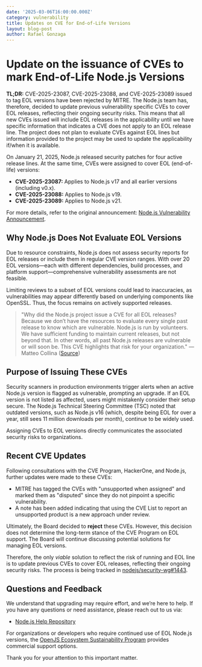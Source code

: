 ```yaml
---
date: '2025-03-06T16:00:00.000Z'
category: vulnerability
title: Updates on CVE for End-of-Life Versions
layout: blog-post
author: Rafael Gonzaga
---
```


# Update on the issuance of CVEs to mark End-of-Life Node.js Versions

**TL;DR:** CVE-2025-23087, CVE-2025-23088, and CVE-2025-23089 issued to
tag EOL versions have been rejected by MITRE.
The Node.js team has, therefore, decided to update previous vulnerability specific
CVEs to cover EOL releases, reflecting their ongoing security risks. This means that
all new CVEs issued will include EOL releases in the applicability until we have specific
information that indicates a CVE does not apply to an EOL release line. The project
does not plan to evaluate CVEs against EOL lines but information provided to the
project may be used to update the applicability if/when it is available.

On January 21, 2025, Node.js released security patches for four active release
lines. At the same time, CVEs were assigned to cover EOL (end-of-life) versions:

- **CVE-2025-23087:** Applies to Node.js v17 and all earlier versions (including v0.x).
- **CVE-2025-23088:** Applies to Node.js v19.
- **CVE-2025-23089:** Applies to Node.js v21.

For more details, refer to the original announcement: [Node.js Vulnerability Announcement](https://nodejs.org/en/blog/vulnerability/upcoming-cve-for-eol-versions).

## Why Node.js Does Not Evaluate EOL Versions

Due to resource constraints, Node.js does not assess security reports for EOL
releases or include them in regular CVE version ranges. With over 20 EOL
versions—each with different dependencies, build processes, and
platform support—comprehensive vulnerability assessments are not feasible.

Limiting reviews to a subset of EOL versions could lead to inaccuracies, as
vulnerabilities may appear differently based on underlying components like OpenSSL.
Thus, the focus remains on actively supported releases.

> "Why did the Node.js project issue a CVE for all EOL releases? Because we
> don’t have the resources to evaluate every single past release to know which
> are vulnerable. Node.js is run by volunteers. We have sufficient funding to
> maintain current releases, but not beyond that. In other words, all past Node.js
> releases are vulnerable or will soon be. This CVE highlights that risk for your
> organization."
> — Matteo Collina ([Source](https://x.com/matteocollina/status/1882892694722101326))

## Purpose of Issuing These CVEs

Security scanners in production environments trigger alerts when an active
Node.js version is flagged as vulnerable, prompting an upgrade. If an EOL
version is not listed as affected, users might mistakenly consider their setup
secure. The Node.js Technical Steering Committee (TSC) noted that outdated
versions, such as Node.js v16 (which, despite being EOL for over a year, still
sees 11 million downloads per month), continue to be widely used.

Assigning CVEs to EOL versions directly communicates the associated security
risks to organizations.

## Recent CVE Updates

Following consultations with the CVE Program, HackerOne, and Node.js, further
updates were made to these CVEs:

- MITRE has tagged the CVEs with "unsupported when assigned" and marked them as "disputed" since they do not pinpoint a specific vulnerability.
- A note has been added indicating that using the CVE List to report an unsupported product is a new approach under review.

Ultimately, the Board decided to **reject** these CVEs. However, this decision
does not determine the long-term stance of the CVE Program on EOL support.
The Board will continue discussing potential solutions for managing EOL versions.

Therefore, the only _viable_ solution to reflect the risk of running and EOL
line is to update previous CVEs to cover EOL releases, reflecting
their ongoing security risks. The process is being tracked in
[nodejs/security-wg#1443](https://github.com/nodejs/security-wg/issues/1443).

## Questions and Feedback

We understand that upgrading may require effort, and we’re here to help. If you have
any questions or need assistance, please reach out to us via:

- [Node.js Help Repository](https://github.com/nodejs/help)

For organizations or developers who require continued use of EOL Node.js versions,
the [OpenJS Ecosystem Sustainability Program](https://nodejs.org/en/about/previous-releases#commercial-support)
provides commercial support options.

Thank you for your attention to this important matter.
